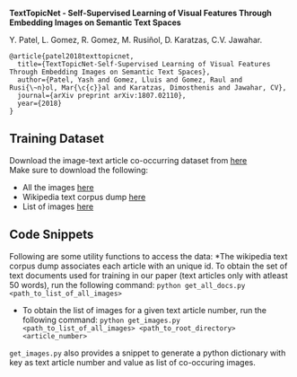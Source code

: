 **TextTopicNet - Self-Supervised Learning of Visual Features Through Embedding Images on Semantic Text Spaces**

Y. Patel, L. Gomez, R. Gomez, M. Rusiñol, D. Karatzas, C.V. Jawahar.
```
@article{patel2018texttopicnet,
  title={TextTopicNet-Self-Supervised Learning of Visual Features Through Embedding Images on Semantic Text Spaces},
  author={Patel, Yash and Gomez, Lluis and Gomez, Raul and Rusi{\~n}ol, Mar{\c{c}}al and Karatzas, Dimosthenis and Jawahar, CV},
  journal={arXiv preprint arXiv:1807.02110},
  year={2018}
}
```
## Training Dataset

Download the image-text article co-occurring dataset from [here](http://datasets.cvc.uab.es/rrc/wikipedia_data/)
<br /> 
Make sure to download the following:
* All the images [here](http://datasets.cvc.uab.es/rrc/wikipedia_data/images/)
* Wikipedia text corpus dump [here](http://datasets.cvc.uab.es/rrc/wikipedia_data/text_dump/)
* List of images [here](http://datasets.cvc.uab.es/rrc/wikipedia_data/list_of_images.json) 

## Code Snippets
Following are some utility functions to access the data:
*The wikipedia text corpus dump associates each article with an unique id. To obtain the set of text documents used for training in our paper (text articles only with atleast 50 words), run the following command: ``python get_all_docs.py <path_to_list_of_all_images>``
* To obtain the list of images for a given text article number, run the following command: ``python get_images.py <path_to_list_of_all_images> <path_to_root_directory> <article_number>``

``get_images.py`` also provides a snippet to generate a python dictionary with key as text article number and value as list of co-occuring images.
